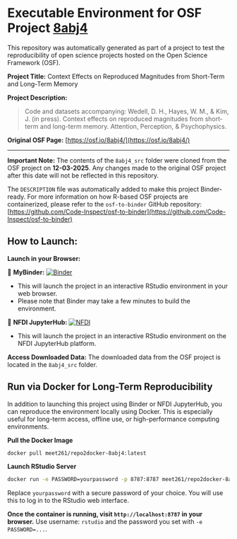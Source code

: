 # Executable Environment for OSF Project [8abj4](https://osf.io/8abj4/)

This repository was automatically generated as part of a project to test the reproducibility of open science projects hosted on the Open Science Framework (OSF).

**Project Title:** Context Effects on Reproduced Magnitudes from Short-Term and Long-Term Memory

**Project Description:**
> Code and datasets accompanying:
Wedell, D. H., Hayes, W. M., &amp; Kim, J. (in press). Context effects on reproduced magnitudes from short-term and long-term memory. Attention, Perception, &amp; Psychophysics.

**Original OSF Page:** [https://osf.io/8abj4/](https://osf.io/8abj4/)

---

**Important Note:** The contents of the `8abj4_src` folder were cloned from the OSF project on **12-03-2025**. Any changes made to the original OSF project after this date will not be reflected in this repository.

The `DESCRIPTION` file was automatically added to make this project Binder-ready. For more information on how R-based OSF projects are containerized, please refer to the `osf-to-binder` GitHub repository: [https://github.com/Code-Inspect/osf-to-binder](https://github.com/Code-Inspect/osf-to-binder)

## How to Launch:

**Launch in your Browser:**

🚀 **MyBinder:** [![Binder](https://mybinder.org/badge_logo.svg)](https://mybinder.org/v2/gh/code-inspect-binder/osf_8abj4/HEAD?urlpath=rstudio)

   * This will launch the project in an interactive RStudio environment in your web browser.
   * Please note that Binder may take a few minutes to build the environment.

🚀 **NFDI JupyterHub:** [![NFDI](https://nfdi-jupyter.de/images/nfdi_badge.svg)](https://hub.nfdi-jupyter.de/r2d/gh/code-inspect-binder/osf_8abj4/HEAD?urlpath=rstudio)

   * This will launch the project in an interactive RStudio environment on the NFDI JupyterHub platform.

**Access Downloaded Data:**
The downloaded data from the OSF project is located in the `8abj4_src` folder.

## Run via Docker for Long-Term Reproducibility

In addition to launching this project using Binder or NFDI JupyterHub, you can reproduce the environment locally using Docker. This is especially useful for long-term access, offline use, or high-performance computing environments.

**Pull the Docker Image**

```bash
docker pull meet261/repo2docker-8abj4:latest
```

**Launch RStudio Server**

```bash
docker run -e PASSWORD=yourpassword -p 8787:8787 meet261/repo2docker-8abj4
```
Replace `yourpassword` with a secure password of your choice. You will use this to log in to the RStudio web interface.

**Once the container is running, visit `http://localhost:8787` in your browser.**
Use username: `rstudio` and the password you set with `-e PASSWORD=...`.
